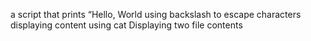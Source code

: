 a script that prints “Hello, World
using backslash to escape characters
displaying content using cat
Displaying two file contents
